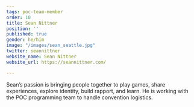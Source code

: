 ```yaml
---
tags: poc-team-member
order: 10
title: Sean Nittner
position: ''
published: true
gender: he/him
image: "/images/sean_seattle.jpg"
twitter: seannittner
website_name: Sean Nittner
website_url: https://seannittner.com/

---
```

Sean’s passion is bringing people together to play games, share experiences, explore identity, build rapport, and learn. He is working with the POC programming team to handle convention logistics.